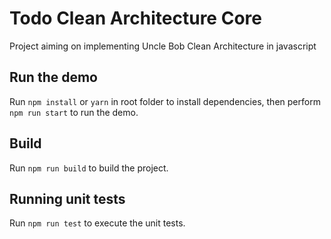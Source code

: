 # Todo Clean Architecture Core

Project aiming on implementing Uncle Bob Clean Architecture in javascript

## Run the demo

Run `npm install` or `yarn` in root folder to install dependencies, then perform `npm run start` to run the demo.

## Build

Run `npm run build` to build the project.

## Running unit tests

Run `npm run test` to execute the unit tests.
